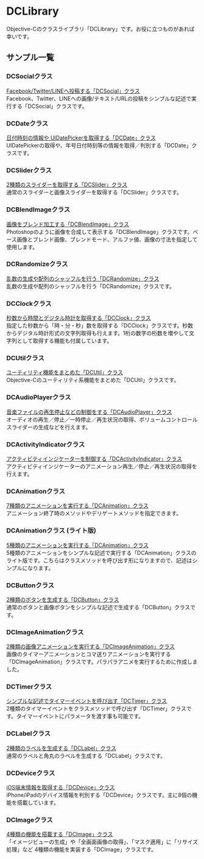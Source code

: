 DCLibrary
===

Objective-Cのクラスライブラリ「DCLibrary」です。お役に立つものがあれば幸いです。

## サンプル一覧

### DCSocialクラス

[Facebook/Twitter/LINEへ投稿する「DCSocial」クラス](http://lab.dolice.net/blog/2014/01/09/download-objc-classes-dc-social2/ "Facebook/Twitter/LINEへ投稿する「DCSocial」クラス")<br />
Facebook、Twitter、LINEへの画像/テキスト/URLの投稿をシンプルな記述で実行する「DCSocial」クラスです。

### DCDateクラス

[日付時刻の情報や UIDatePickerを取得する「DCDate」クラス](http://lab.dolice.net/blog/2014/01/15/download-objc-classes-dc-date3/ "日付時刻の情報や UIDatePickerを取得する「DCDate」クラス")<br />
UIDatePickerの取得や、年号日付時刻等の情報を取得／判別する「DCDate」クラスです。

### DCSliderクラス

[2種類のスライダーを取得する「DCSlider」クラス](http://lab.dolice.net/blog/2013/09/10/objc-classes-dc-slider/ "2種類のスライダーを取得する「DCSlider」クラス")<br />
通常のスライダーと画像スライダーを取得する「DCSlider」クラスです。

### DCBlendImageクラス

[画像をブレンド加工する「DCBlendImage」クラス](http://lab.dolice.net/blog/2013/09/09/objc-classes-dc-blend-image/ "画像をブレンド加工する「DCBlendImage」クラス")<br />
Photoshopのように画像を合成して表示する「DCBlendImage」クラスです。ベース画像とブレンド画像、ブレンドモード、アルファ値、画像の寸法を指定して使用します。

### DCRandomizeクラス

[乱数の生成や配列のシャッフルを行う「DCRandomize」クラス](http://lab.dolice.net/blog/2013/09/09/download-objc-classes-dc-randomize/ "乱数の生成や配列のシャッフルを行う「DCRandomize」クラス")<br />
乱数の生成や配列のシャッフルを行う「DCRandomize」クラスです。

### DCClockクラス

[秒数から時間とデジタル時計を取得する「DCClock」クラス](http://lab.dolice.net/blog/2013/09/05/download-objc-classes-dc-clock/ "秒数から時間とデジタル時計を取得する「DCClock」クラス")<br />
指定した秒数から「時・分・秒」数を取得する「DCClock」クラスです。秒数からデジタル時計形式の文字列取得も行えます。1桁の数字の桁数を増やして文字列として取得する機能も付属しています。

### DCUtilクラス

[ユーティリティ機能をまとめた「DCUtil」クラス](http://lab.dolice.net/blog/2014/01/09/download-objc-classes-dc-util3/ "ユーティリティ機能をまとめた「DCUtil」クラス")<br />
Objective-Cのユーティリティ系機能をまとめた「DCUtil」クラスです。

### DCAudioPlayerクラス

[音楽ファイルの再生停止などの制御をする「DCAudioPlayer」クラス](http://lab.dolice.net/blog/2013/09/04/download-objc-classes-dc-audio-player2/ "音楽ファイルの再生停止などの制御をする「DCAudioPlayer」クラス")<br />
オーディオの再生／停止／一時停止／再生状況の取得、ボリュームコントロールスライダーの生成などを行えます。

### DCActivityIndicatorクラス

[アクティビティインジケーターを制御する「DCActivityIndicator」クラス](http://lab.dolice.net/blog/2013/09/02/download-objc-classes-dc-activity-indicator2/ "アクティビティインジケーターを制御する「DCActivityIndicator」クラス")<br />
アクティビティインジケーターのアニメーション再生／停止／再生状況の取得を行えます。

### DCAnimationクラス

[7種類のアニメーションを実行する「DCAnimation」クラス](http://lab.dolice.net/blog/2013/05/30/download-objc-classes-dc-animation2/ "7種類のアニメーションを実行する「DCAnimation」クラス")<br />
アニメーション終了時のメソッドやデリゲートメソッドを指定できます。

### DCAnimationクラス (ライト版)

[5種類のアニメーションを実行する「DCAnimation」クラス](http://lab.dolice.net/blog/2013/05/14/download-objc-classes-dc-animation/ "5種類のアニメーションを実行する「DCAnimation」クラス")<br />
5種類のアニメーションをシンプルな記述で実行する「DCAnimation」クラスのライト版です。こちらはクラスメソッドを呼び出す形になりますので、記述はシンプルになります。

### DCButtonクラス

[2種類のボタンを生成する「DCButton」クラス](http://lab.dolice.net/blog/2013/06/04/download-objc-classes-dc-button/ "2種類のボタンを生成する「DCButton」クラス")<br />
通常のボタンと画像ボタンをシンプルな記述で生成する「DCButton」クラスです。

### DCImageAnimationクラス

[2種類の画像アニメーションを実行する「DCImageAnimation」クラス](http://lab.dolice.net/blog/2013/06/05/download-objc-classes-dc-image-animation/ "2種類の画像アニメーションを実行する「DCImageAnimation」クラス")<br />
画像のタイマーアニメーションとコマ送りアニメーションを実行する「DCImageAnimation」クラスです。パラパラアニメを実行するために作成しました。

### DCTimerクラス

[シンプルな記述でタイマーイベントを呼び出す「DCTimer」クラス](http://lab.dolice.net/blog/2013/06/06/download-objc-classes-dc-timer/ "シンプルな記述でタイマーイベントを呼び出す「DCTimer」クラス")<br />
2種類のタイマーイベントをクラスメソッドで呼び出す「DCTimer」クラスです。タイマーイベントにパラメータを渡す事も可能です。

### DCLabelクラス

[2種類のラベルを生成する「DCLabel」クラス](http://lab.dolice.net/blog/2013/06/12/download-objc-classes-dc-label/ "2種類のラベルを生成する「DCLabel」クラス")<br />
通常のラベルと角丸のラベルを生成する「DCLabel」クラスです。

### DCDeviceクラス

[iOS端末情報を取得する「DCDevice」クラス](http://lab.dolice.net/blog/2013/06/17/download-objc-classes-dc-device/ "iOS端末情報を取得する「DCDevice」クラス")<br />
iPhone/iPadのデバイス情報を判別する「DCDevice」クラスです。主に8個の機能を搭載しています。

### DCImageクラス

[4種類の機能を搭載する「DCImage」クラス](http://lab.dolice.net/blog/2013/06/17/download-objc-classes-dc-image/ "4種類の機能を搭載する「DCImage」クラス")<br />
「イメージビューの生成」や「全画面画像の取得」、「マスク適用」に「リサイズ処理」など 4種類の機能を実装する「DCImage」クラスです。
